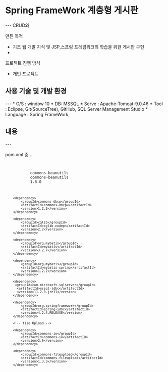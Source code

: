 <h1>Spring FrameWork 계층형 게시판</h1>
---
CRUD와 

만든 목적

 * 기초 웹 개발 지식 및 JSP,스프링 프레임워크의 학습을 위한 게시판 구현
 * 


프로젝트 진행 방식

 * 개인 프로젝트

<h2>사용 기술 및 개발 환경</h2>
---
 * O/S : window 10
 * DB: MSSQL
 * Serve : Apache-Tomcat-9.0.46
 * Tool : Eclipse, Git(SourceTree), GitHub, SQL Server Management Studio
 * Language : Spring FrameWork, 

<h2>내용</h2>
---

pom.xml 중...

<code>
<dependency>
		   <groupId>commons-beanutils</groupId>
		   <artifactId>commons-beanutils</artifactId>
		   <version>1.8.0</version>
		</dependency>
		
		<dependency>
			<groupId>commons-dbcp</groupId>
			<artifactId>commons-dbcp</artifactId>
			<version>1.2.2</version>
		</dependency>
		
		<dependency>
			<groupId>cglib</groupId>
			<artifactId>cglib-nodep</artifactId>
			<version>2.2</version>
		</dependency>
		
		<dependency>
			<groupId>org.mybatis</groupId>
			<artifactId>mybatis</artifactId>
			<version>3.2.7</version>
		</dependency>
		
		<dependency>
			<groupId>org.mybatis</groupId>
			<artifactId>mybatis-spring</artifactId>
			<version>1.2.2</version>
		</dependency>
		
		<dependency>
		 <groupId>com.microsoft.sqlserver</groupId>
		  <artifactId>mssql-jdbc</artifactId>
		  <version>11.2.0.jre11</version>
		</dependency>

		<dependency>
		    <groupId>org.springframework</groupId>
		    <artifactId>spring-jdbc</artifactId>
		    <version>4.2.4.RELEASE</version>
		</dependency>
		
		<!-- file Upload -->
		
		<dependency>
			<groupId>commons-io</groupId>
			<artifactId>commons-io</artifactId>
			<version>2.6</version>
		</dependency>

		<dependency>
			<groupId>commons-fileupload</groupId>
			<artifactId>commons-fileupload</artifactId>
			<version>1.3.3</version>
		</dependency>
</code>
